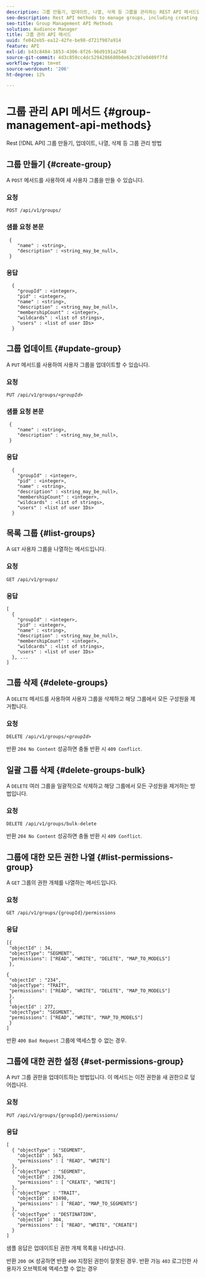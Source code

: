 ```yaml
---
description: 그룹 만들기, 업데이트, 나열, 삭제 등 그룹을 관리하는 REST API 메서드입니다.
seo-description: Rest API methods to manage groups, including creating, updating, listing, deleting groups.
seo-title: Group Management API Methods
solution: Audience Manager
title: 그룹 관리 API 메서드
uuid: fe042eb5-ea12-42fe-be98-d721f987a914
feature: API
exl-id: b43c8404-1853-4306-8f26-96d9191a2548
source-git-commit: 4d3c859cc4dc5294286680b0e63c287e0409f7fd
workflow-type: tm+mt
source-wordcount: '206'
ht-degree: 12%

---
```


# 그룹 관리 API 메서드 {#group-management-api-methods}

Rest [!DNL API] 그룹 만들기, 업데이트, 나열, 삭제 등 그룹 관리 방법

<!-- c_rest_api_user_man_group.xml -->

## 그룹 만들기 {#create-group}

A `POST` 메서드를 사용하여 새 사용자 그룹을 만들 수 있습니다.

<!-- r_rest_api_group_create.xml -->

### 요청

`POST /api/v1/groups/`

### 샘플 요청 본문

```
 {
    "name" : <string>,
    "description" : <string_may_be_null>,
 }
```

### 응답

```
  {
    "groupId" : <integer>,
    "pid" : <integer>,
    "name" : <string>,
    "description" : <string_may_be_null>,
    "membershipCount" : <integer>,
    "wildcards" : <list of strings>,
    "users" : <list of user IDs>
  }
```

## 그룹 업데이트 {#update-group}

A `PUT` 메서드를 사용하여 사용자 그룹을 업데이트할 수 있습니다.

<!--
r_rest_api_group_update.xml
-->

### 요청

`PUT /api/v1/groups/`*`<groupId>`*

### 샘플 요청 본문

```
 {
    "name" : <string>,
    "description" : <string_may_be_null>,
 }
```

### 응답

```
  {
    "groupId" : <integer>,
    "pid" : <integer>,
    "name" : <string>,
    "description" : <string_may_be_null>,
    "membershipCount" : <integer>,
    "wildcards" : <list of strings>,
    "users" : <list of user IDs>
  }
```

## 목록 그룹 {#list-groups}

A `GET` 사용자 그룹을 나열하는 메서드입니다.

<!--
r_rest_api_group_list.xml
-->

### 요청

`GET /api/v1/groups/`

### 응답

```
[
  { 
    "groupId" : <integer>,
    "pid" : <integer>,
    "name" : <string>,
    "description" : <string_may_be_null>,
    "membershipCount" : <integer>,
    "wildcards" : <list of strings>,
    "users" : <list of user IDs>
  }, ...
]
```

## 그룹 삭제 {#delete-groups}

A `DELETE` 메서드를 사용하여 사용자 그룹을 삭제하고 해당 그룹에서 모든 구성원을 제거합니다.

<!-- r_rest_api_group_delete.xml -->

### 요청

`DELETE /api/v1/groups/`*`<groupId>`*

반환 `204 No Content` 성공하면 충돌 반환 시 `409 Conflict`.

## 일괄 그룹 삭제 {#delete-groups-bulk}

A `DELETE` 여러 그룹을 일괄적으로 삭제하고 해당 그룹에서 모든 구성원을 제거하는 방법입니다.

<!-- r_rest_api_group_delete_bulk.xml -->

### 요청

`DELETE /api/v1/groups/bulk-delete`

반환 `204 No Content` 성공하면 충돌 반환 시 `409 Conflict`.

## 그룹에 대한 모든 권한 나열 {#list-permissions-group}

A `GET` 그룹의 권한 개체를 나열하는 메서드입니다.

<!-- r_rest_api_perm_list_group.xml -->

### 요청

`GET /api/v1/groups/{groupId}/permissions`

### 응답

```
[{
 "objectId" : 34,
 "objectType": "SEGMENT",
 "permissions": ["READ", "WRITE", "DELETE", "MAP_TO_MODELS"]
 },

{
 "objectId" : "234",
 "objectType": "TRAIT",
 "permissions": ["READ", "WRITE", "DELETE", "MAP_TO_MODELS"]
 },
 {
 "objectId" : 277,
 "objectType": "SEGMENT",
 "permissions": ["READ", "WRITE", "MAP_TO_MODELS"]
 }
]
```

반환 `400 Bad Request` 그룹에 액세스할 수 없는 경우.

## 그룹에 대한 권한 설정 {#set-permissions-group}

A `PUT` 그룹 권한을 업데이트하는 방법입니다. 이 메서드는 이전 권한을 새 권한으로 덮어씁니다.

<!-- r_rest_api_perm_set.xml -->

### 요청

`PUT /api/v1/groups/{groupId}/permissions/`

### 응답

```
[ 
  { "objectType" : "SEGMENT",
    "objectId" : 563,
    "permissions" : [ "READ", "WRITE"]
  },
  { "objectType" : "SEGMENT",
    "objectId" : 2363,
    "permissions" : [ "CREATE", "WRITE"]
  },
  { "objectType" : "TRAIT",
    "objectId" : 83498,
    "permissions" : [ "READ", "MAP_TO_SEGMENTS"]
  },
  { "objectType" : "DESTINATION",
    "objectId" : 304,
    "permissions" : [ "READ", "WRITE", "CREATE"]
  }
]
```

샘플 응답은 업데이트된 권한 개체 목록을 나타냅니다.

반환 `200 OK` 성공하면 반환 `400` 지정된 권한이 잘못된 경우. 반환 가능 `403` 로그인한 사용자가 오브젝트에 액세스할 수 없는 경우
